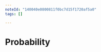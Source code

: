 ```yaml
---
noteId: "140040e0800811f0bc7d15f1720af5a0"
tags: []

---
```


# Probability

```{tableofcontents}
```
